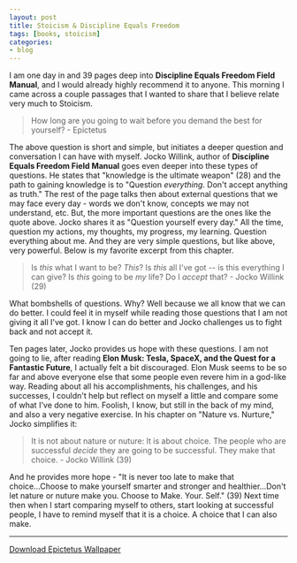 ```yaml
---
layout: post
title: Stoicism & Discipline Equals Freedom
tags: [books, stoicism]
categories:
- blog
---
```


I am one day in and 39 pages deep into **Discipline Equals Freedom Field Manual**, and I would already highly recommend it to anyone. This morning I came across a couple passages that I wanted to share that I believe relate very much to Stoicism.

> How long are you going to wait before you demand the best for yourself? - Epictetus

The above question is short and simple, but initiates a deeper question and conversation I can have with myself. Jocko Willink, author of **Discipline Equals Freedom Field Manual** goes even deeper into these types of questions. He states that "knowledge is the ultimate weapon" (28) and the path to gaining knowledge is to "Question *everything*. Don't accept anything as truth." The rest of the page talks then about external questions that we may face every day - words we don't know, concepts we may not understand, etc. But, the more important questions are the ones like the quote above. Jocko shares it as "Question yourself every day." All the time, question my actions, my thoughts, my progress, my learning. Question everything about me. And they are very simple questions, but like above, very powerful. Below is my favorite excerpt from this chapter.

> Is *this* what I want to be? *This*? Is *this* all I've got -- is this everything I can give? Is *this* going to be *my* life? Do I *accept* that? - Jocko Willink (29)

What bombshells of questions. Why? Well because we all know that we can do better. I could feel it in myself while reading those questions that I am not giving it all I've got. I know I can do better and Jocko challenges us to fight back and not accept it.

Ten pages later, Jocko provides us hope with these questions. I am not going to lie, after reading **Elon Musk: Tesla, SpaceX, and the Quest for a Fantastic Future**, I actually felt a bit discouraged. Elon Musk seems to be so far and above everyone else that some people even revere him in a god-like way. Reading about all his accomplishments, his challenges, and his successes, I couldn't help but reflect on myself a little and compare some of what I've done to him. Foolish, I know, but still in the back of my mind, and also a very negative exercise. In his chapter on "Nature vs. Nurture," Jocko simplifies it:

> It is not about nature or nuture: It is about choice. The people who are successful *decide* they are going to be successful. They make that choice. - Jocko Willink (39)

And he provides more hope - "It is never too late to make that choice...Choose to make yourself smarter and stronger and healthier...Don't let nature or nuture make you. Choose to Make. Your. Self." (39) Next time then when I start comparing myself to others, start looking at successful people, I have to remind myself that it is a choice. A choice that I can also make.



---

[Download Epictetus Wallpaper](https://photos.app.goo.gl/tztrT92NxOAY3PiL2)
